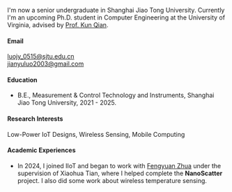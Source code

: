 
I'm now a senior undergraduate in Shanghai Jiao Tong University. Currently I'm an upcoming Ph.D. student in Computer Engineering at the University of Virginia, advised by [Prof. Kun Qian](https://kunqian.info/).

#### Email
[luojy_0515@sjtu.edu.cn](mailto:luojy_0515@sjtu.edu.cn)<br>
[jianyuluo2003@gmail.com](mailto:jianyuluo2003@gmail.com)

#### Education
- B.E., Measurement & Control Technology and Instruments, Shanghai Jiao Tong University, 2021 - 2025.

#### Research Interests
Low-Power IoT Designs, Wireless Sensing, Mobile Computing

#### Academic Experiences
- In 2024, I joined IIoT and began to work with [Fengyuan Zhua](https://swattzz.github.io/) under the supervision of Xiaohua Tian, where I helped complete the **NanoScatter** project. I also did some work about wireless temperature sensing.
